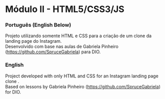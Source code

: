 # Módulo II - HTML5/CSS3/JS

### Português (English Below)
Projeto utilizando somente HTML e CSS para a criação de um clone da landing page do Instagram.<br>
Desenvolvido com base nas aulas de Gabriela Pinheiro (https://github.com/SpruceGabriela) para DIO.

### English
Project developed with only HTML and CSS for an Instagram landing page clone .<br>
Based on lessons by Gabriela Pinheiro (https://github.com/SpruceGabriela) for DIO.
